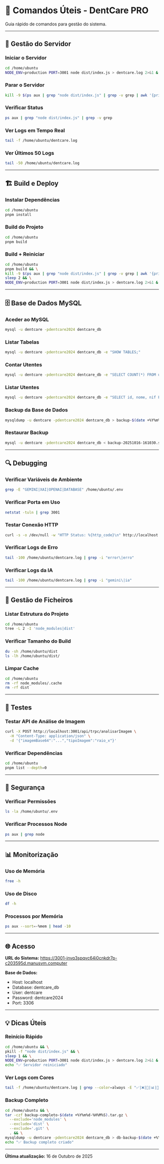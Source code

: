 # 🚀 Comandos Úteis - DentCare PRO

Guia rápido de comandos para gestão do sistema.

---

## 🔧 Gestão do Servidor

### Iniciar o Servidor
```bash
cd /home/ubuntu
NODE_ENV=production PORT=3001 node dist/index.js > dentcare.log 2>&1 &
```

### Parar o Servidor
```bash
kill -9 $(ps aux | grep "node dist/index.js" | grep -v grep | awk '{print $2}')
```

### Verificar Status
```bash
ps aux | grep "node dist/index.js" | grep -v grep
```

### Ver Logs em Tempo Real
```bash
tail -f /home/ubuntu/dentcare.log
```

### Ver Últimos 50 Logs
```bash
tail -50 /home/ubuntu/dentcare.log
```

---

## 🏗️ Build e Deploy

### Instalar Dependências
```bash
cd /home/ubuntu
pnpm install
```

### Build do Projeto
```bash
cd /home/ubuntu
pnpm build
```

### Build + Reiniciar
```bash
cd /home/ubuntu
pnpm build && \
kill -9 $(ps aux | grep "node dist/index.js" | grep -v grep | awk '{print $2}') 2>/dev/null && \
sleep 2 && \
NODE_ENV=production PORT=3001 node dist/index.js > dentcare.log 2>&1 &
```

---

## 🗄️ Base de Dados MySQL

### Aceder ao MySQL
```bash
mysql -u dentcare -pdentcare2024 dentcare_db
```

### Listar Tabelas
```bash
mysql -u dentcare -pdentcare2024 dentcare_db -e "SHOW TABLES;"
```

### Contar Utentes
```bash
mysql -u dentcare -pdentcare2024 dentcare_db -e "SELECT COUNT(*) FROM utentes;"
```

### Listar Utentes
```bash
mysql -u dentcare -pdentcare2024 dentcare_db -e "SELECT id, nome, nif FROM utentes LIMIT 10;"
```

### Backup da Base de Dados
```bash
mysqldump -u dentcare -pdentcare2024 dentcare_db > backup-$(date +%Y%m%d-%H%M%S).sql
```

### Restaurar Backup
```bash
mysql -u dentcare -pdentcare2024 dentcare_db < backup-20251016-161030.sql
```

---

## 🔍 Debugging

### Verificar Variáveis de Ambiente
```bash
grep -E "GEMINI|XAI|OPENAI|DATABASE" /home/ubuntu/.env
```

### Verificar Porta em Uso
```bash
netstat -tuln | grep 3001
```

### Testar Conexão HTTP
```bash
curl -s -o /dev/null -w "HTTP Status: %{http_code}\n" http://localhost:3001
```

### Verificar Logs de Erro
```bash
tail -100 /home/ubuntu/dentcare.log | grep -i "error\|erro"
```

### Verificar Logs da IA
```bash
tail -100 /home/ubuntu/dentcare.log | grep -i "gemini\|ia"
```

---

## 📁 Gestão de Ficheiros

### Listar Estrutura do Projeto
```bash
cd /home/ubuntu
tree -L 2 -I 'node_modules|dist'
```

### Verificar Tamanho do Build
```bash
du -sh /home/ubuntu/dist
ls -lh /home/ubuntu/dist/
```

### Limpar Cache
```bash
cd /home/ubuntu
rm -rf node_modules/.cache
rm -rf dist
```

---

## 🧪 Testes

### Testar API de Análise de Imagem
```bash
curl -X POST http://localhost:3001/api/trpc/analisarImagem \
  -H "Content-Type: application/json" \
  -d '{"imagemBase64":"...","tipoImagem":"raio_x"}'
```

### Verificar Dependências
```bash
cd /home/ubuntu
pnpm list --depth=0
```

---

## 🔐 Segurança

### Verificar Permissões
```bash
ls -la /home/ubuntu/.env
```

### Verificar Processos Node
```bash
ps aux | grep node
```

---

## 📊 Monitorização

### Uso de Memória
```bash
free -h
```

### Uso de Disco
```bash
df -h
```

### Processos por Memória
```bash
ps aux --sort=-%mem | head -10
```

---

## 🌐 Acesso

**URL do Sistema:** https://3001-invq3spqvc64i0cnkdr7p-c203595d.manusvm.computer

**Base de Dados:**
- Host: localhost
- Database: dentcare_db
- User: dentcare
- Password: dentcare2024
- Port: 3306

---

## 💡 Dicas Úteis

### Reinício Rápido
```bash
cd /home/ubuntu && \
pkill -f "node dist/index.js" && \
sleep 1 && \
NODE_ENV=production PORT=3001 node dist/index.js > dentcare.log 2>&1 & \
echo "✅ Servidor reiniciado"
```

### Ver Logs com Cores
```bash
tail -f /home/ubuntu/dentcare.log | grep --color=always -E "✅|❌|🤖|📊|🚀|$"
```

### Backup Completo
```bash
cd /home/ubuntu && \
tar -czf backup-completo-$(date +%Y%m%d-%H%M%S).tar.gz \
  --exclude='node_modules' \
  --exclude='dist' \
  --exclude='.git' \
  . && \
mysqldump -u dentcare -pdentcare2024 dentcare_db > db-backup-$(date +%Y%m%d-%H%M%S).sql && \
echo "✅ Backup completo criado"
```

---

**Última atualização:** 16 de Outubro de 2025

